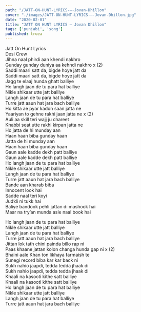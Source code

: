 ```yaml
---
path: "/JATT-ON-HUNT-LYRICS-–-Jovan-Dhillon"
cover: "./images/JATT-ON-HUNT-LYRICS-–-Jovan-Dhillon.jpg"
date: "2020-02-01"
title: "JATT ON HUNT LYRICS – Jovan Dhillon"
tags: ['punjabi', 'song']
published: truea
---
```

  
Jatt On Hunt Lyrics  
Desi Crew  
Jihna naal phirdi aan khendi nakhro  
Gunday gunday duniya aa kehndi nakhro x (2)  
Saddi maari satt da, bigde hoye jatt da  
Saddi maari satt da, bigde hoye jatt da  
Jagg te elaaj hunda ghatt balliye  
Ho langh jaan de tu para hat balliye  
Nikle shikaar utte jatt balliye  
Langh jaan de tu para hat balliye  
Turre jatt aaun hat jara bach balliye  
Ho kitta ae pyar kadon saan jatta ne  
Yaariyan to gehne rakhi jaan jatta ne x (2)  
Auli aa skill teri wajj ju chareet  
Khabbi seat utte rakhi kirpan jatta ne  
Ho jatta de hi munday aan  
Haan haan biba gunday haan  
Jatta de hi munday aan  
Haan haan biba gunday haan  
Gaun aale kadde dekh patt balliye  
Gaun aale kadde dekh patt balliye  
Ho langh jaan de tu para hat balliye  
Nikle shikaar utte jatt balliye  
Langh jaan de tu para hat balliye  
Turre jatt aaun hat jara bach balliye  
Bande aan kharab biba  
Innocent look hai  
Sadde naal teri koyi  
Jud’di ni tukk hai  
Baliye bandook pehli jattan di mashook hai  
Maar na try’an munda asle naal book hai  
  
  
  
  
  
  
Ho langh jaan de tu para hat balliye  
Nikle shikaar utte jatt balliye  
Langh jaan de tu para hat balliye  
Turre jatt aaun hat jara bach balliye  
Jittan lok tath chini painda billo rap ni  
Paas khaane jattan kolon changa hunda gap ni x (2)  
Bhaini aale Khan ton likhaya farmaish te  
Sunegi record biba kar kar back ni  
Sukh nahio jaapdi, tedda tedda jhaak di  
Sukh nahio jaapdi, tedda tedda jhaak di  
Khaali na kasooti kithe satt balliye  
Khaali na kasooti kithe satt balliye  
Ho langh jaan de tu para hat balliye  
Nikle shikaar utte jatt balliye  
Langh jaan de tu para hat balliye  
Turre jatt aaun hat jara bach balliye  
